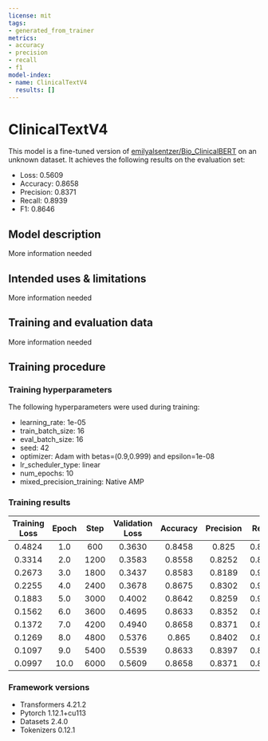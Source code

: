 ```yaml
---
license: mit
tags:
- generated_from_trainer
metrics:
- accuracy
- precision
- recall
- f1
model-index:
- name: ClinicalTextV4
  results: []
---
```


<!-- This model card has been generated automatically according to the information the Trainer had access to. You
should probably proofread and complete it, then remove this comment. -->

# ClinicalTextV4

This model is a fine-tuned version of [emilyalsentzer/Bio_ClinicalBERT](https://huggingface.co/emilyalsentzer/Bio_ClinicalBERT) on an unknown dataset.
It achieves the following results on the evaluation set:
- Loss: 0.5609
- Accuracy: 0.8658
- Precision: 0.8371
- Recall: 0.8939
- F1: 0.8646

## Model description

More information needed

## Intended uses & limitations

More information needed

## Training and evaluation data

More information needed

## Training procedure

### Training hyperparameters

The following hyperparameters were used during training:
- learning_rate: 1e-05
- train_batch_size: 16
- eval_batch_size: 16
- seed: 42
- optimizer: Adam with betas=(0.9,0.999) and epsilon=1e-08
- lr_scheduler_type: linear
- num_epochs: 10
- mixed_precision_training: Native AMP

### Training results

| Training Loss | Epoch | Step | Validation Loss | Accuracy | Precision | Recall | F1     |
|:-------------:|:-----:|:----:|:---------------:|:--------:|:---------:|:------:|:------:|
| 0.4824        | 1.0   | 600  | 0.3630          | 0.8458   | 0.825     | 0.8609 | 0.8426 |
| 0.3314        | 2.0   | 1200 | 0.3583          | 0.8558   | 0.8252    | 0.8870 | 0.8550 |
| 0.2673        | 3.0   | 1800 | 0.3437          | 0.8583   | 0.8189    | 0.9043 | 0.8595 |
| 0.2255        | 4.0   | 2400 | 0.3678          | 0.8675   | 0.8302    | 0.9096 | 0.8680 |
| 0.1883        | 5.0   | 3000 | 0.4002          | 0.8642   | 0.8259    | 0.9078 | 0.8650 |
| 0.1562        | 6.0   | 3600 | 0.4695          | 0.8633   | 0.8352    | 0.8904 | 0.8620 |
| 0.1372        | 7.0   | 4200 | 0.4940          | 0.8658   | 0.8371    | 0.8939 | 0.8646 |
| 0.1269        | 8.0   | 4800 | 0.5376          | 0.865    | 0.8402    | 0.8870 | 0.8629 |
| 0.1097        | 9.0   | 5400 | 0.5539          | 0.8633   | 0.8397    | 0.8835 | 0.8610 |
| 0.0997        | 10.0  | 6000 | 0.5609          | 0.8658   | 0.8371    | 0.8939 | 0.8646 |


### Framework versions

- Transformers 4.21.2
- Pytorch 1.12.1+cu113
- Datasets 2.4.0
- Tokenizers 0.12.1
